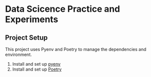 # Data Scicence Practice and Experiments

## Project Setup

This project uses Pyenv and Poetry to manage the dependencies and environment.

1. Install and set up [pyenv](https://github.com/pyenv/pyenv)
2. Install and set up [Poetry](https://python-poetry.org/)
